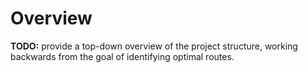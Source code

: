 # Overview

**TODO:** provide a top-down overview of the project structure, working backwards from the goal of identifying optimal routes.
